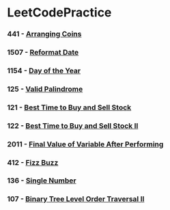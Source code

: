 # LeetCodePractice

### 441 - [Arranging Coins](https://github.com/alangprs/LeetCodePractice/blob/feat/441_arranging_coins/LeetCodePracticeTests/LeetCodePracticeTests.swift)

### 1507 - [Reformat Date](https://github.com/alangprs/LeetCodePractice/blob/feat/1507_reformat_date/LeetCodePracticeTests/LeetCodePracticeTests.swift)

### 1154 - [Day of the Year](https://github.com/alangprs/LeetCodePractice/blob/feat/1154_day_of_the_year/LeetCodePracticeTests/LeetCodePracticeTests.swift)

### 125 - [Valid Palindrome](https://github.com/alangprs/LeetCodePractice/blob/feat/125_valid_palindrome/LeetCodePracticeTests/LeetCodePracticeTests.swift)

### 121 - [Best Time to Buy and Sell Stock](https://github.com/alangprs/LeetCodePractice/blob/feat/121_best_time_to_buy_and_sell_stock/LeetCodePracticeTests/LeetCodePracticeTests.swift)

### 122 - [Best Time to Buy and Sell Stock II](https://github.com/alangprs/LeetCodePractice/blob/feat/122_Best_Time_to_Buy_and_Sell_StockII/LeetCodePracticeTests/LeetCodePracticeTests.swift)

### 2011 - [Final Value of Variable After Performing](https://github.com/alangprs/LeetCodePractice/blob/feat/2011_Final_Value_of_Variable_After_Performing-/LeetCodePracticeTests/LeetCodePracticeTests.swift)

### 412 - [Fizz Buzz](https://github.com/alangprs/LeetCodePractice/blob/feat/412_Fizz_Buzz/LeetCodePracticeTests/LeetCodePracticeTests.swift)

### 136 - [Single Number](https://github.com/alangprs/LeetCodePractice/blob/feat/136_Single_Number/LeetCodePracticeTests/LeetCodePracticeTests.swift)

### 107 - [Binary Tree Level Order Traversal II](https://github.com/alangprs/LeetCodePractice/blob/feat/107_Binary_Tree_Level_Order_Traversal_II/LeetCodePracticeTests/LeetCodePracticeTests.swift)